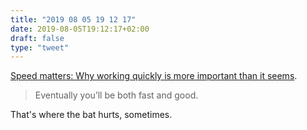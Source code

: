 ```yaml
---
title: "2019 08 05 19 12 17"
date: 2019-08-05T19:12:17+02:00
draft: false
type: "tweet"
---
```

[Speed matters: Why working quickly is more important than it seems](http://jsomers.net/blog/speed-matters). 

> Eventually you’ll be both fast and good.

That's where the bat hurts, sometimes.
